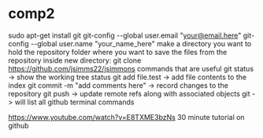 # comp2
sudo apt-get install git
git-config --global user.email "your@email.here"
git-config --global user.name "your_name_here"
make a directory you want to hold the repository folder
  where you want to save the files from the repository
inside new directory: git clone https://github.com/jsimms22/jsimmons
commands that are useful
  git status -> show the working tree status
  git add file.test -> add file contents to the index
  git commit -m "add comments here" -> record changes to the repository
  git push -> update remote refs along with associated objects
  git -> will list all github terminal commands
  
https://www.youtube.com/watch?v=E8TXME3bzNs
30 minute tutorial on github
